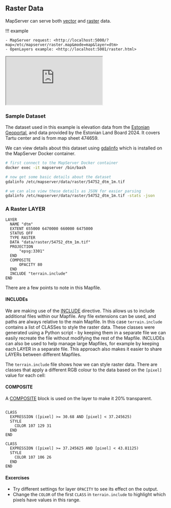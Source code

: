 ## Raster Data

MapServer can serve both [vector](https://mapserver.org/input/vector/index.html) and [raster](https://mapserver.org/input/raster.html) data.

!!! example

    - MapServer request: <http://localhost:5000/?map=/etc/mapserver/raster.map&mode=map&layer=dtm>
    - OpenLayers example: <http://localhost:5001/raster.html>

<div class="map">
  <iframe src="https://geographika.github.io/getting-started-with-mapserver-demo/raster.html"></iframe>
</div>

### Sample Dataset

The dataset used in this example is elevation data from the [Estonian Geoportal](https://geoportaal.maaamet.ee/eng/Spatial-Data/Elevation-Data-p308.html),
and data provided by the Estonian Land Board 2024. It covers Tartu center and is from map sheet 474659.

We can view details about this dataset using [gdalinfo](https://gdal.org/programs/gdalinfo.html) which is installed on the
MapServer Docker container.

```bash
# first connect to the MapServer Docker container
docker exec -it mapserver /bin/bash

# now get some basic details about the dataset
gdalinfo /etc/mapserver/data/raster/54752_dtm_1m.tif

# we can also view these details as JSON for easier parsing
gdalinfo /etc/mapserver/data/raster/54752_dtm_1m.tif -stats -json

```

### A Raster LAYER

```
LAYER
  NAME "dtm"
  EXTENT 655000 6470000 660000 6475000
  STATUS OFF
  TYPE RASTER
  DATA "data/raster/54752_dtm_1m.tif"
  PROJECTION
      "epsg:3301"
  END
  COMPOSITE
      OPACITY 80
  END
  INCLUDE "terrain.include"
END
```

There are a few points to note in this Mapfile. 

#### INCLUDEs

We are making use of the [INCLUDE](https://mapserver.org/mapfile/include.html) 
directive. This allows us to include additional files within our Mapfile. Any file extensions can be used, and paths are always relative to the main
Mapfile. In this case `terrain.include` contains a list of CLASSes
to style the raster data. These classes were generated using a Python script - by keeping them in a separate file we can easily recreate the file
without modifying the rest of the Mapfile. INCLUDEs can also be used to help manage large Mapfiles, for example by keeping each LAYER in a separate file.
This approach also makes it easier to share LAYERs between different Mapfiles.


The `terrain.include` file shows how we can style raster data. There are classes that apply a different RGB colour to the data
based on the `[pixel]` value for each cell:

#### COMPOSITE

A [COMPOSITE](https://mapserver.org/mapfile/composite.html) block is used on the layer to make it 20% transparent.


```mapfile

CLASS
  EXPRESSION ([pixel] >= 30.68 AND [pixel] < 37.245625)
  STYLE
    COLOR 107 129 31
  END
END

CLASS
  EXPRESSION ([pixel] >= 37.245625 AND [pixel] < 43.81125)
  STYLE
    COLOR 107 106 26
  END
END
```


#### Excercises

- Try different settings for layer `OPACITY` to see its effect on the output.
- Change the `COLOR` of the first `CLASS` in `terrain.include` to highlight which pixels have values in this range.